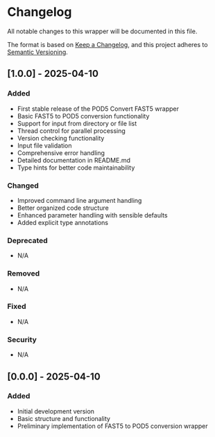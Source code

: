 # Changelog

All notable changes to this wrapper will be documented in this file.

The format is based on [Keep a Changelog](https://keepachangelog.com/en/1.0.0/),
and this project adheres to [Semantic Versioning](https://semver.org/spec/v2.0.0.html).

## [1.0.0] - 2025-04-10

### Added
- First stable release of the POD5 Convert FAST5 wrapper
- Basic FAST5 to POD5 conversion functionality
- Support for input from directory or file list
- Thread control for parallel processing
- Version checking functionality
- Input file validation
- Comprehensive error handling
- Detailed documentation in README.md
- Type hints for better code maintainability

### Changed
- Improved command line argument handling
- Better organized code structure
- Enhanced parameter handling with sensible defaults
- Added explicit type annotations

### Deprecated
- N/A

### Removed
- N/A

### Fixed
- N/A

### Security
- N/A

## [0.0.0] - 2025-04-10

### Added
- Initial development version
- Basic structure and functionality
- Preliminary implementation of FAST5 to POD5 conversion wrapper 